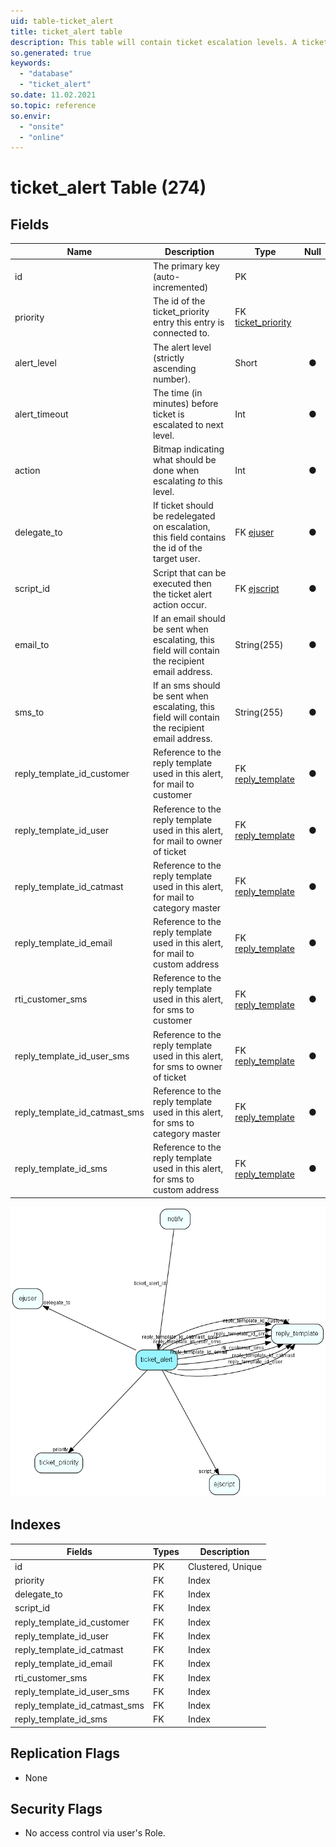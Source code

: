 ```yaml
---
uid: table-ticket_alert
title: ticket_alert table
description: This table will contain ticket escalation levels. A ticket will be escalated along a &amp;apos;chain&amp;apos; of these levels.
so.generated: true
keywords:
  - "database"
  - "ticket_alert"
so.date: 11.02.2021
so.topic: reference
so.envir:
  - "onsite"
  - "online"
---
```


# ticket\_alert Table (274)

## Fields

| Name | Description | Type | Null |
|------|-------------|------|:----:|
|id|The primary key (auto-incremented)|PK| |
|priority|The id of the ticket_priority entry this entry is connected to.|FK [ticket_priority](ticket-priority.md)| |
|alert\_level|The alert level (strictly ascending number).|Short|&#x25CF;|
|alert\_timeout|The time (in minutes) before ticket is escalated to next level.|Int|&#x25CF;|
|action|Bitmap indicating what should be done when escalating *to* this level.|Int|&#x25CF;|
|delegate\_to|If ticket should be redelegated on escalation, this field contains the id of the target user.|FK [ejuser](ejuser.md)|&#x25CF;|
|script\_id|Script that can be executed then the ticket alert action occur.|FK [ejscript](ejscript.md)|&#x25CF;|
|email\_to|If an email should be sent when escalating, this field will contain the recipient email address.|String(255)|&#x25CF;|
|sms\_to|If an sms should be sent when escalating, this field will contain the recipient email address.|String(255)|&#x25CF;|
|reply\_template\_id\_customer|Reference to the reply template used in this alert, for mail to customer|FK [reply_template](reply-template.md)|&#x25CF;|
|reply\_template\_id\_user|Reference to the reply template used in this alert, for mail to owner of ticket|FK [reply_template](reply-template.md)|&#x25CF;|
|reply\_template\_id\_catmast|Reference to the reply template used in this alert, for mail to category master|FK [reply_template](reply-template.md)|&#x25CF;|
|reply\_template\_id\_email|Reference to the reply template used in this alert, for mail to custom address|FK [reply_template](reply-template.md)|&#x25CF;|
|rti\_customer\_sms|Reference to the reply template used in this alert, for sms to customer|FK [reply_template](reply-template.md)|&#x25CF;|
|reply\_template\_id\_user\_sms|Reference to the reply template used in this alert, for sms to owner of ticket|FK [reply_template](reply-template.md)|&#x25CF;|
|reply\_template\_id\_catmast\_sms|Reference to the reply template used in this alert, for sms to category master|FK [reply_template](reply-template.md)|&#x25CF;|
|reply\_template\_id\_sms|Reference to the reply template used in this alert, for sms to custom address|FK [reply_template](reply-template.md)|&#x25CF;|


![ticket_alert table relationship diagram](./media/ticket_alert.png)

## Indexes

| Fields | Types | Description |
|--------|-------|-------------|
|id |PK |Clustered, Unique |
|priority |FK |Index |
|delegate\_to |FK |Index |
|script\_id |FK |Index |
|reply\_template\_id\_customer |FK |Index |
|reply\_template\_id\_user |FK |Index |
|reply\_template\_id\_catmast |FK |Index |
|reply\_template\_id\_email |FK |Index |
|rti\_customer\_sms |FK |Index |
|reply\_template\_id\_user\_sms |FK |Index |
|reply\_template\_id\_catmast\_sms |FK |Index |
|reply\_template\_id\_sms |FK |Index |

## Replication Flags

* None

## Security Flags

* No access control via user's Role.

